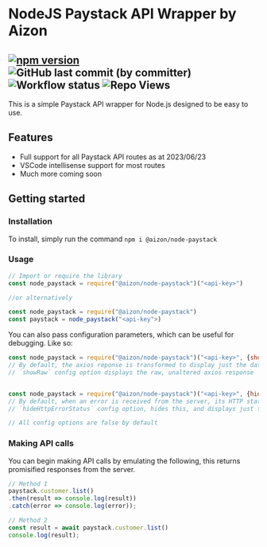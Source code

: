 # NodeJS Paystack API Wrapper by Aizon
##  [![npm version](https://badge.fury.io/js/@aizon%2Fnode-paystack.svg)](https://badge.fury.io/js/@aizon%2Fnode-paystack)  ![GitHub last commit (by committer)](https://img.shields.io/github/last-commit/DreadedHippy/node-paystack) ![Workflow status](https://github.com/DreadedHippy/node-paystack/actions/workflows/npm-publish.yml/badge.svg) ![Repo Views](https://vbr.wocr.tk/badge?page_id=DreadedHippy.node-paystack&text=views&color=4EC820&logo=Github)

This is a simple Paystack API wrapper for Node.js designed to be easy to use.

## Features
- Full support for all Paystack API routes as at 2023/06/23
- VSCode intellisense support for most routes
- Much more coming soon

## Getting started
### Installation
To install, simply run the command `npm i @aizon/node-paystack`

### Usage
```js
// Import or require the library
const node_paystack = require("@aizon/node-paystack")("<api-key>")

//or alternatively

const node_paystack = require("@aizon/node-paystack")
const paystack = node_paystack("<api-key">)
```
You can also pass configuration parameters, which can be useful for debugging. Like so:
```js
const node_paystack = require("@aizon/node-paystack")("<api-key>", {showRaw: true})
// By default, the axios reponse is transformed to display just the data from the server.
// `showRaw` config option displays the raw, unaltered axios response


const node_paystack = require("@aizon/node-paystack")("<api-key>", {hideHttpErrorStatus: true})
// By default, when an error is received from the server, its HTTP status is displayed.
// `hideHttpErrorStatus` config option, hides this, and displays just the server's response

// All config options are false by default
```

### Making API calls
You can begin making API calls by emulating the following, this returns promisified responses from the server.
```js
// Method 1
paystack.customer.list()
.then(result => console.log(result))
.catch(error => console.log(error));

// Method 2
const result = await paystack.customer.list()
console.log(result);
```
